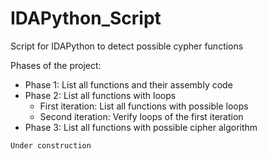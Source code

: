 # IDAPython_Script
Script for IDAPython to detect possible cypher functions

Phases of the project:
- Phase 1: List all functions and their assembly code
- Phase 2: List all functions with loops
  - First iteration: List all functions with possible loops
  - Second iteration: Verify loops of the first iteration
- Phase 3: List all functions with possible cipher algorithm

`Under construction`
